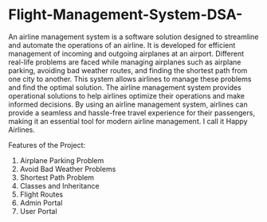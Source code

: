 # Flight-Management-System-DSA-
An airline management system is a software solution designed to streamline and automate the operations of an airline. It is developed for efficient management of incoming and outgoing airplanes at an airport. Different real-life problems are faced while managing airplanes such as airplane parking, avoiding bad weather routes, and finding the shortest path from one city to another. This system allows airlines to manage these problems and find the optimal solution. The airline management system provides operational solutions to help airlines optimize their operations and make informed decisions. By using an airline management system, airlines can provide a seamless and hassle-free travel experience for their passengers, making it an essential tool for modern airline management. I call it Happy Airlines.

Features of the Project:
1. Airplane Parking Problem
2. Avoid Bad Weather Problems
3. Shortest Path Problem
4. Classes and Inheritance
5. Flight Routes
6. Admin Portal
7. User Portal
